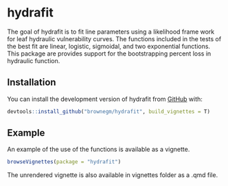 
<!-- README.md is generated from README.Rmd. Please edit that file -->

# hydrafit

<!-- badges: start -->
<!-- badges: end -->

The goal of hydrafit is to fit line parameters using a likelihood frame
work for leaf hydraulic vulnerability curves. The functions included in
the tests of the best fit are linear, logistic, sigmoidal, and two
exponential functions. This package are provides support for the
bootstrapping percent loss in hydraulic function.

## Installation

You can install the development version of hydrafit from
[GitHub](https://github.com/) with:

``` r
devtools::install_github("brownegm/hydrafit", build_vignettes = T)
```

## Example

An example of the use of the functions is available as a vignette.

``` r
browseVignettes(package = "hydrafit")
```

The unrendered vignette is also available in vignettes folder as a .qmd
file.

